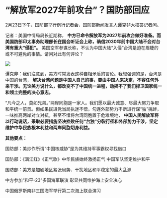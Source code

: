 # “解放军2027年前攻台”？国防部回应

2月23日下午，国防部举行例行记者会，国防部新闻发言人谭克非大校答记者问。

记者：美国中情局局长近期称，
**中方已命令解放军为2027年前攻台做好准备。而美国防部印太事务助理部长在国会听证会上称，确信2030年前中国大陆不会对台湾有重大“侵犯”。**
美国空军参谋长称，不认为中国大陆“入侵”台湾是迫在眉睫的或不可避免的事情。请问对此有何评论？

![](https://inews.gtimg.com/newsapp_bt/0/15684620602/1000)

谭克非：我们注意到，美方时常发表这种自相矛盾的言论。我想强调的是，台湾是中国的台湾，
**解决台湾问题是中国人自己的事，要由中国人来决定，不容任何外来干涉。无论美方说什么，都改变不了中国统一进程，动摇不了我们捍卫国家统一和领土完整的决心意志。**

“凡今之人，莫如兄弟。”两岸同胞是一家人。我们愿以最大诚意、尽最大努力争取和平统一前景。但如果民进党当局执迷不悟，勾连外部势力不断进行谋“独”挑衅，一味推高两岸对立对抗，甚至不惜将台湾同胞置于危难境地，
**中国人民解放军将以行动说话，采取必要措施坚决挫败任何“台独”分裂行径和外部势力干涉，坚定维护中华民族根本利益和两岸同胞切身利益。**

**其他要点：**

国防部：美炒作所谓“中国核威胁”是为其维持军事霸权寻找借口

国防部：《满江红》《正气歌》中华民族始终激扬正气 中国军队坚定维护和平

国防部：美方是加剧地区紧张局势、干扰地区和平稳定的最大乱源

中方参加“和平-23”多国海军联演 彰显共同维护海上安全决心

中国俄罗斯南非三国海军举行第二次海上联合演习

